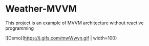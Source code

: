 # Weather-MVVM
This project is an example of MVVM architecture without reactive programming

![Demo](https://j.gifs.com/mwWwyn.gif | width=100)
